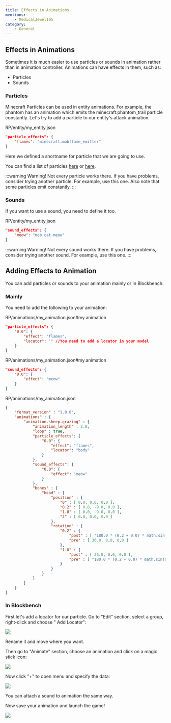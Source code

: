 ```yaml
---
title: Effects in Animations
mentions:
	- MedicalJewel105
category:
	- General
---
```


## Effects in Animations

Sometimes it is much easier to use particles or sounds in animation rather than in animation controller.
Animations can have effects in them, such as:

-	Particles
-	Sounds

### Particles

Minecraft Particles can be used in entity animations. For example, the phantom has an animation which emits the minecraft:phantom_trail particle constantly. Let's try to add a particle to our entity's attack animation.

<CodeHeader>RP/entity/my_entity.json</CodeHeader>

```json
"particle_effects": {
	"flames": "minecraft:mobflame_emitter"
}
```

Here we defined a shortname for particle that we are going to use.

You can find a list of particles [here](https://minecraft.gamepedia.com/Particles) or [here](/particles/vanilla-particles).

:::warning Warning!
Not every particle works there. If you have problems, consider trying another particle. For example, use this one.
Also note that some particles emit constantly.
:::

### Sounds

If you want to use a sound, you need to define it too.

<CodeHeader>RP/entity/my_entity.json</CodeHeader>

```json
"sound_effects": {
	"meow": "mob.cat.meow"
}
```

:::warning Warning!
Not every sound works there. If you have problems, consider trying another sound. For example, use this one.
:::

## Adding Effects to Animation

You can add particles or sounds to your animation mainly or in Blockbench.

### Mainly

You need to add the following to your animation:

<CodeHeader>RP/animations/my_animation.json#my.animation</CodeHeader>

```json
"particle_effects": {
    "0.0": {
        "effect": "flames",
        "locator": "" //You need to add a locator in your model
    }
}
```

<CodeHeader>RP/animations/my_animation.json#my.animation</CodeHeader>

```json
"sound_effects": {
    "0.0": {
        "effect": "meow"
	}
}
```

<Spoiler title="Example">

<CodeHeader>RP/animations/my_animation.json</CodeHeader>

```json
{
	"format_version" : "1.8.0",
	"animations" : {
		"animation.sheep.grazing" : {
			"animation_length" : 2.0,
			"loop" : true,
			"particle_effects": {
                "0.0": {
                    "effect": "flames",
                    "locator": "body"
                }
            },
			"sound_effects": {
    			"0.0": {
    			    "effect": "meow"
				}
			},
			"bones" : {
				"head" : {
					"position" : {
						"0" : [ 0.0, 0.0, 0.0 ],
						"0.2" : [ 0.0, -9.0, 0.0 ],
						"1.8" : [ 0.0, -9.0, 0.0 ],
						"2" : [ 0.0, 0.0, 0.0 ]
					},
					"rotation" : {
						"0.2" : {
							"post" : [ "180.0 * (0.2 + 0.07 * math.sin(query.key_frame_lerp_time * 1644.39))", 0.0, 0.0 ],
							"pre" : [ 36.0, 0.0, 0.0 ]
						},
						"1.8" : {
							"post" : [ 36.0, 0.0, 0.0 ],
							"pre" : [ "180.0 * (0.2 + 0.07 * math.sin(query.key_frame_lerp_time * 1644.39))", 0.0, 0.0 ]
						}
					}
				}
			}
		}
	}
}
```

</Spoiler>

### In Blockbench

First let's add a locator for our particle. Go to "Edit" section, select a group, right-click and choose " Add Locator":

![](/assets/images/visuals/animation-effects/add-locator.png)

Rename it and move where you want.

Then go to "Animate" section, choose an animation and click on a magic stick icon:

![](/assets/images/visuals/animation-effects/add-effect.png)

Now click "+" to open menu and specify the data:

![](/assets/images/visuals/animation-effects/specify-data.png)

You can attach a sound to animation the same way.

Now save your animation and launch the game!

![](/assets/images/visuals/animation-effects/showcase.png)